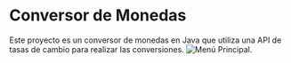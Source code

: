 # Conversor de Monedas

Este proyecto es un conversor de monedas en Java que utiliza una API de tasas de cambio para realizar las conversiones.
 ![Menú Principal](Img/Menu.png).
